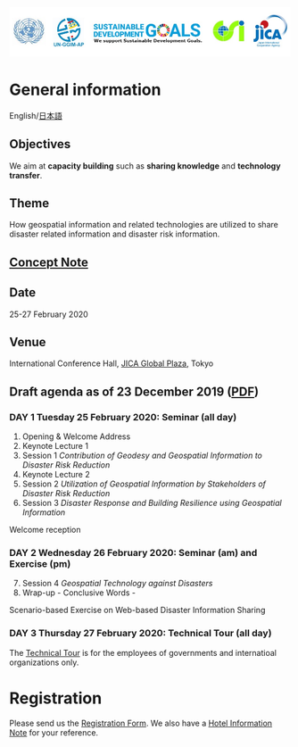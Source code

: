 ![banner](banner.jpg)
# General information
English/[日本語](ja)
## Objectives

We aim at **capacity building** such as **sharing knowledge** and **technology transfer**.

## Theme

How geospatial information and related technologies are utilized to share disaster related information and disaster risk information.

## [Concept Note](concept_note.md)

## Date

25-27 February 2020

## Venue

International Conference Hall, [JICA Global Plaza](access.pdf), Tokyo

## Draft agenda as of 23 December 2019 ([PDF](agenda.pdf))
### DAY 1 Tuesday 25 February 2020: Seminar (all day)

1. Opening & Welcome Address
2. Keynote Lecture 1
3. Session 1 *Contribution of Geodesy and Geospatial Information to Disaster Risk Reduction*
4. Keynote Lecture 2
5. Session 2 *Utilization of Geospatial Information by Stakeholders of Disaster Risk Reduction*
6. Session 3 *Disaster Response and Building Resilience using Geospatial Information*

Welcome reception

### DAY 2 Wednesday 26 February 2020: Seminar (am) and Exercise (pm)

7. Session 4 *Geospatial Technology against Disasters*
8. Wrap-up - Conclusive Words -

Scenario-based Exercise on Web-based Disaster Information Sharing

### DAY 3 Thursday 27 February 2020: Technical Tour (all day)
The [Technical Tour](technical_tour.pdf) is for the employees of governments and internatioal organizations only. 

# Registration
Please send us the [Registration Form](registration.docx). We also have a [Hotel Information Note](hotels.pdf) for your reference. 
